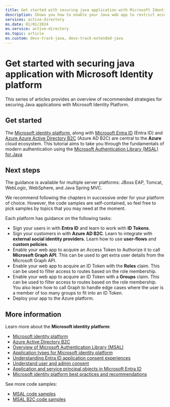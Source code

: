 ```yaml
---
title: Get started with securing java application with Microsoft Identity platform
description: Shows you how to enable your Java web app to restrict access to routes using app roles with the Microsoft identity platform.
services: active-directory
ms.date: 01/01/2024
ms.service: active-directory
ms.topic: article
ms.custom: devx-track-java, devx-track-extended-java
---
```


# Get started with securing java application with Microsoft Identity platform

This series of articles provides an overview of recommended strategies for securing Java applications with Microsoft Identity Platform.

## Get started

The [Microsoft identity platform](/entra/identity-platform/v2-overview), along with [Microsoft Entra ID](/entra/fundamentals/whatis) (Entra ID) and [Azure Azure Active Directory B2C](/azure/active-directory-b2c/overview) (Azure AD B2C) are central to the **Azure** cloud ecosystem. This tutorial aims to take you through the fundamentals of modern authentication using the [Microsoft Authentication Library (MSAL) for Java](https://github.com/AzureAD/microsoft-authentication-library-for-java)

## Next steps

The guidance is available for multiple server platforms: JBoss EAP, Tomcat, WebLogic, WebSphere, and Java Spring MVC.

We recommend following the chapters in successive order for your platform of choice. However, the code samples are self-contained, so feel free to pick samples by topics that you may need at the moment.

Each platform has guidance on the following tasks:

- Sign your users in with **Entra ID** and learn to work with **ID Tokens**.
- Sign your customers in with **Azure AD B2C**. Learn to integrate with **external social identity providers**. Learn how to use **user-flows** and **custom policies**.
- Enable your web app to acquire an Access Token to Authorize it to call **Microsoft Graph API**. This can be used to get extra user details from the Microsoft Graph API.
- Enable your web app to acquire an ID Token with the **Roles** claim. This can be used to filter access to routes based on the role membership.
- Enable your web app to acquire an ID Token with a **Groups** claim. This can be used to filter access to routes based on the role membership. You also learn how to call Graph to handle edge cases where the user is a member of too many groups to fit into an ID Token.
- Deploy your app to the Azure platform.

## More information

Learn more about the **Microsoft identity platform**:

- [Microsoft identity platform](/entra/identity-platform/)
- [Azure Active Directory B2C](/azure/active-directory-b2c/)
- [Overview of Microsoft Authentication Library (MSAL)](/entra/identity-platform/msal-overview)
- [Application types for Microsoft identity platform](/entra/identity-platform/v2-app-types)
- [Understanding Entra ID application consent experiences](/entra/identity-platform/application-consent-experience)
- [Understand user and admin consent](/entra/identity-platform/howto-convert-app-to-be-multi-tenant#understand-user-and-admin-consent-and-make-appropriate-code-changes)
- [Application and service principal objects in Microsoft Entra ID](/entra/identity-platform/app-objects-and-service-principals)
- [Microsoft identity platform best practices and recommendations](/entra/identity-platform/identity-platform-integration-checklist)

See more code samples:

- [MSAL code samples](/entra/identity-platform/sample-v2-code?tabs=framework#java)
- [MSAL B2C code samples](/azure/active-directory-b2c/code-samples)
